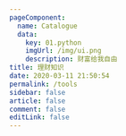 ```yaml
---
pageComponent: 
  name: Catalogue
  data: 
    key: 01.python
    imgUrl: /img/ui.png
    description: 财富给我自由
title: 理财知识
date: 2020-03-11 21:50:54
permalink: /tools
sidebar: false
article: false
comment: false
editLink: false
---
```

